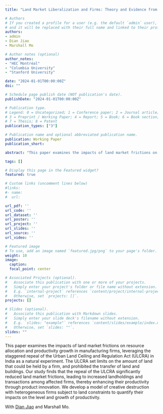 ```yaml
---
title: "Land Market Liberalization and Firms: Theory and Evidence from India"

# Authors
# If you created a profile for a user (e.g. the default `admin` user), write the username (folder name) here
# and it will be replaced with their full name and linked to their profile.
authors:
- admin
- Dian Jiao
- Marshall Mo

# Author notes (optional)
author_notes:
- "HEC Montréal"
- "Columbia University"
- "Stanford University"

date: "2024-01-01T00:00:00Z"
doi: ""

# Schedule page publish date (NOT publication's date).
publishDate: "2024-01-01T00:00:00Z"

# Publication type.
# Legend: 0 = Uncategorized; 1 = Conference paper; 2 = Journal article;
# 3 = Preprint / Working Paper; 4 = Report; 5 = Book; 6 = Book section;
# 7 = Thesis; 8 = Patent
publication_types: ["3"]

# Publication name and optional abbreviated publication name.
publication: Working Paper
publication_short:

abstract: "This paper examines the impacts of land market frictions on resource allocation and productivity growth in manufacturing firms, leveraging the staggered repeal of the Urban Land Ceiling and Regulation Act (ULCRA) in India as a natural experiment. The ULCRA set limits on the amount of land that could be held by a firm, and prohibited the transfer of land and buildings. Our study finds that the repeal of the ULCRA significantly reduced land market frictions, leading to increased landholdings and transactions among affected firms, thereby enhancing their productivity through product innovation. We develop a model of creative destruction with heterogeneous firms subject to land constraints to quantify their impacts on the level and growth of productivity."

tags: []

# Display this page in the Featured widget?
featured: true

# Custom links (uncomment lines below)
#links:
#- name:
#  url:

url_pdf: ''
url_code: ''
url_dataset: ''
url_poster: ''
url_project: ''
url_slides: ''
url_source: ''
url_video: ''

# Featured image
# To use, add an image named `featured.jpg/png` to your page's folder.
weight: 10
image:
  caption:
  focal_point: center

# Associated Projects (optional).
#   Associate this publication with one or more of your projects.
#   Simply enter your project's folder or file name without extension.
#   E.g. `internal-project` references `content/project/internal-project/index.md`.
#   Otherwise, set `projects: []`.
projects: []

# Slides (optional).
#   Associate this publication with Markdown slides.
#   Simply enter your slide deck's filename without extension.
#   E.g. `slides: "example"` references `content/slides/example/index.md`.
#   Otherwise, set `slides: ""`.
slides: ""
---
```


This paper examines the impacts of land market frictions on resource allocation and productivity growth in manufacturing firms, leveraging the staggered repeal of the Urban Land Ceiling and Regulation Act (ULCRA) in India as a natural experiment. The ULCRA set limits on the amount of land that could be held by a firm, and prohibited the transfer of land and buildings. Our study finds that the repeal of the ULCRA significantly reduced land market frictions, leading to increased landholdings and transactions among affected firms, thereby enhancing their productivity through product innovation. We develop a model of creative destruction with heterogeneous firms subject to land constraints to quantify their impacts on the level and growth of productivity.

With [Dian Jiao](https://sites.google.com/view/dian-jiao/about) and Marshall Mo.